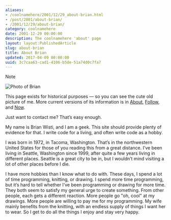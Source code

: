 ```yaml
---
aliases:
- /coolnamehere/2001/12/29_about-brian.html
- /post/2001/about-brian/
- /2001/12/29/about-brian/
category: coolnamehere
date: 2001-12-29 00:00:00
description: The coolnamehere 'about' page
layout: layout:PublishedArticle
slug: about-brian
title: About Brian
updated: 2017-04-09 00:00:00
uuid: 3c7caa63-cad1-4106-b5de-51a74d0c7fa7
---
```


<aside class="admonition note">
<p class="admonition-title">Note</p>

![Photo of Brian](brian-greenlake.jpg)

This page exists for historical purposes — so you can see the cute old
picture of me. More current versions of its information is in
[About](/about/), [Follow](/follow/), and [Now](/now/).

</aside>

Just want to contact me? That’s easy enough.

My name is Brian Wisti, and I am a geek. This site should provide plenty
of evidence for that. I write code for a living, and often write code as
a hobby.

I was born in 1972, in Tacoma, Washington. That’s in the northwestern
United States for those of you reading this from a great distance. I’ve
been living in Seattle, Washington since 1999, after quite a few years
living in different places. Seattle is a great city to be in, but I
wouldn’t mind visiting a lot of other places before I die.

I have more hobbies than I know what to do with. These days, I spend a
lot of time programming, knitting, or drawing. I spend more time
programming, but it’s hard to tell whether I’ve been programming or
drawing for more time. They both seem to satisfy my general urge to
create something. From other people, each gets a different reaction.
More people go "oh, cool" at my drawings. More people are willing to pay
me for my programming. My wife mainly benefits from the knitting, with
an endless supply of things I want her to wear. So I get to do all the
things I enjoy and stay very happy.